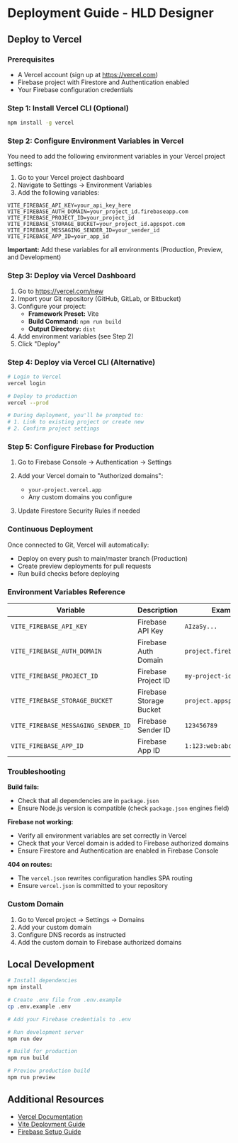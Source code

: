 # Deployment Guide - HLD Designer

## Deploy to Vercel

### Prerequisites
- A Vercel account (sign up at https://vercel.com)
- Firebase project with Firestore and Authentication enabled
- Your Firebase configuration credentials

### Step 1: Install Vercel CLI (Optional)
```bash
npm install -g vercel
```

### Step 2: Configure Environment Variables in Vercel

You need to add the following environment variables in your Vercel project settings:

1. Go to your Vercel project dashboard
2. Navigate to Settings → Environment Variables
3. Add the following variables:

```
VITE_FIREBASE_API_KEY=your_api_key_here
VITE_FIREBASE_AUTH_DOMAIN=your_project_id.firebaseapp.com
VITE_FIREBASE_PROJECT_ID=your_project_id
VITE_FIREBASE_STORAGE_BUCKET=your_project_id.appspot.com
VITE_FIREBASE_MESSAGING_SENDER_ID=your_sender_id
VITE_FIREBASE_APP_ID=your_app_id
```

**Important:** Add these variables for all environments (Production, Preview, and Development)

### Step 3: Deploy via Vercel Dashboard

1. Go to https://vercel.com/new
2. Import your Git repository (GitHub, GitLab, or Bitbucket)
3. Configure your project:
   - **Framework Preset:** Vite
   - **Build Command:** `npm run build`
   - **Output Directory:** `dist`
4. Add environment variables (see Step 2)
5. Click "Deploy"

### Step 4: Deploy via Vercel CLI (Alternative)

```bash
# Login to Vercel
vercel login

# Deploy to production
vercel --prod

# During deployment, you'll be prompted to:
# 1. Link to existing project or create new
# 2. Confirm project settings
```

### Step 5: Configure Firebase for Production

1. Go to Firebase Console → Authentication → Settings
2. Add your Vercel domain to "Authorized domains":
   - `your-project.vercel.app`
   - Any custom domains you configure

3. Update Firestore Security Rules if needed

### Continuous Deployment

Once connected to Git, Vercel will automatically:
- Deploy on every push to main/master branch (Production)
- Create preview deployments for pull requests
- Run build checks before deploying

### Environment Variables Reference

| Variable | Description | Example |
|----------|-------------|---------|
| `VITE_FIREBASE_API_KEY` | Firebase API Key | `AIzaSy...` |
| `VITE_FIREBASE_AUTH_DOMAIN` | Firebase Auth Domain | `project.firebaseapp.com` |
| `VITE_FIREBASE_PROJECT_ID` | Firebase Project ID | `my-project-id` |
| `VITE_FIREBASE_STORAGE_BUCKET` | Firebase Storage Bucket | `project.appspot.com` |
| `VITE_FIREBASE_MESSAGING_SENDER_ID` | Firebase Sender ID | `123456789` |
| `VITE_FIREBASE_APP_ID` | Firebase App ID | `1:123:web:abc` |

### Troubleshooting

**Build fails:**
- Check that all dependencies are in `package.json`
- Ensure Node.js version is compatible (check `package.json` engines field)

**Firebase not working:**
- Verify all environment variables are set correctly in Vercel
- Check that your Vercel domain is added to Firebase authorized domains
- Ensure Firestore and Authentication are enabled in Firebase Console

**404 on routes:**
- The `vercel.json` rewrites configuration handles SPA routing
- Ensure `vercel.json` is committed to your repository

### Custom Domain

1. Go to Vercel project → Settings → Domains
2. Add your custom domain
3. Configure DNS records as instructed
4. Add the custom domain to Firebase authorized domains

## Local Development

```bash
# Install dependencies
npm install

# Create .env file from .env.example
cp .env.example .env

# Add your Firebase credentials to .env

# Run development server
npm run dev

# Build for production
npm run build

# Preview production build
npm run preview
```

## Additional Resources

- [Vercel Documentation](https://vercel.com/docs)
- [Vite Deployment Guide](https://vitejs.dev/guide/static-deploy.html)
- [Firebase Setup Guide](https://firebase.google.com/docs/web/setup)
